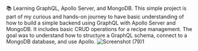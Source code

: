 📚 Learning GraphQL, Apollo Server, and MongoDB.
This simple project is part of my curious and hands-on journey to have basic understanding 
of how to build a simple backend using GraphQL with Apollo Server and MongoDB.
It includes basic CRUD operations for a recipe management. 
The goal was to understand how to structure a GraphQL schema, connect to a MongoDB database, and use Apollo.
![Screenshot (79)1](https://github.com/user-attachments/assets/fbe28d99-1f23-4256-b5e3-9dcf499ce1d6)
